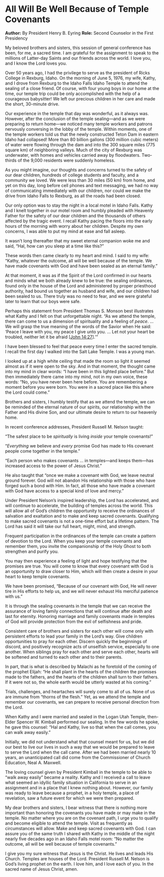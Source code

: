 # All Will Be Well Because of Temple Covenants

**Author:** By President Henry B. Eyring
**Role:** Second Counselor in the First Presidency

<a name="p1"></a>My beloved brothers and sisters, this session of general conference has been, for me, a sacred time. I am grateful for the assignment to speak to the millions of Latter-day Saints and our friends across the world. I love you, and I know the Lord loves you.

<a name="p2"></a>Over 50 years ago, I had the privilege to serve as the president of Ricks College in Rexburg, Idaho. On the morning of June 5, 1976, my wife, Kathy, and I drove from Rexburg to the Idaho Falls Idaho Temple to attend the sealing of a close friend. Of course, with four young boys in our home at the time, our temple trip could be only accomplished with the help of a courageous babysitter! We left our precious children in her care and made the short, 30-minute drive.

<a name="p3"></a>Our experience in the temple that day was wonderful, as it always was. However, after the conclusion of the temple sealing—and as we were preparing to return home—we noticed many temple workers and patrons nervously conversing in the lobby of the temple. Within moments, one of the temple workers told us that the newly constructed Teton Dam in eastern Idaho had collapsed! More than 80 billion gallons (300 million cubic meters) of water were flowing through the dam and into the 300 square miles (775 square km) of neighboring valleys. Much of the city of Rexburg was underwater, with homes and vehicles carried away by floodwaters. Two-thirds of the 9,000 residents were suddenly homeless.

<a name="p4"></a>As you might imagine, our thoughts and concerns turned to the safety of our dear children, hundreds of college students and faculty, and a community we loved. We were less than 30 miles (50 km) from home, and yet on this day, long before cell phones and text messaging, we had no way of communicating immediately with our children, nor could we make the drive from Idaho Falls to Rexburg, as all the roads had been closed.

<a name="p5"></a>Our only option was to stay the night in a local motel in Idaho Falls. Kathy and I knelt together in our motel room and humbly pleaded with Heavenly Father for the safety of our dear children and the thousands of others affected by the tragic event. I recall Kathy pacing the floors into the early hours of the morning with worry about her children. Despite my own concerns, I was able to put my mind at ease and fall asleep.

<a name="p6"></a>It wasn’t long thereafter that my sweet eternal companion woke me and said, “Hal, how can you sleep at a time like this?”

<a name="p7"></a>These words then came clearly to my heart and mind. I said to my wife: “Kathy, whatever the outcome, all will be well because of the temple. We have made covenants with God and have been sealed as an eternal family.”

<a name="p8"></a>At that moment, it was as if the Spirit of the Lord confirmed in our hearts and minds what we both already knew to be true: the sealing ordinances, found only in the house of the Lord and administered by proper priesthood authority, had bound us together as husband and wife, and our children had been sealed to us. There truly was no need to fear, and we were grateful later to learn that our boys were safe.

<a name="p9"></a>Perhaps this statement from President Thomas S. Monson best illustrates what Kathy and I felt on that unforgettable night. “As we attend the temple, there can come to us a dimension of spirituality and a feeling of *peace*. … We will grasp the true meaning of the words of the Savior when He said: ‘Peace I leave with you, my peace I give unto you. … Let not your heart be troubled, neither let it be afraid [[John 14:27](https://www.churchofjesuschrist.org/study/scriptures/nt/john/14?lang=eng&id=p27#p27)].’”

<a name="p10"></a>I have been blessed to feel that peace every time I enter the sacred temple. I recall the first day I walked into the Salt Lake Temple. I was a young man.

<a name="p11"></a>I looked up at a high white ceiling that made the room so light it seemed almost as if it were open to the sky. And in that moment, the thought came into my mind in clear words: “I have been in this lighted place before.” But then immediately there came into my mind, not in my own voice, these words: “No, you have never been here before. You are remembering a moment before you were born. You were in a sacred place like this where the Lord could come.”

<a name="p12"></a>Brothers and sisters, I humbly testify that as we attend the temple, we can be reminded of the eternal nature of our spirits, our relationship with the Father and His divine Son, and our ultimate desire to return to our heavenly home.

<a name="p13"></a>In recent conference addresses, President Russell M. Nelson taught:

<a name="p14"></a>“The safest place to be *spiritually* is living *inside* your temple covenants!”

<a name="p30"></a>“*Everything* we believe and *every* promise God has made to His covenant people come together in the temple.”

<a name="p15"></a>“Each person who makes covenants … in temples—and keeps them—has increased access to the power of Jesus Christ.”

<a name="p16"></a>He also taught that “once we make a covenant with God, we leave neutral ground forever. God will not abandon His relationship with those who have forged such a bond with Him. In fact, all those who have made a covenant with God have access to a special kind of love and mercy.”

<a name="p17"></a>Under President Nelson’s inspired leadership, the Lord has accelerated, and will continue to accelerate, the building of temples across the world. This will allow all of God’s children the opportunity to receive the ordinances of salvation and exaltation and to make and keep sacred covenants. Qualifying to make sacred covenants is not a one-time effort but a lifetime pattern. The Lord has said it will take our full heart, might, mind, and strength.

<a name="p18"></a>Frequent participation in the ordinances of the temple can create a pattern of devotion to the Lord. When you keep your temple covenants and remember them, you invite the companionship of the Holy Ghost to both strengthen and purify you.

<a name="p19"></a>You may then experience a feeling of light and hope testifying that the promises are true. You will come to know that every covenant with God is an opportunity to draw closer to Him, which will then create a desire in your heart to keep temple covenants.

<a name="p20"></a>We have been promised, “Because of our covenant with God, He will never tire in His efforts to help us, and we will never exhaust His merciful patience with us.”

<a name="p21"></a>It is through the sealing covenants in the temple that we can receive the assurance of loving family connections that will continue after death and last for eternity. Honoring marriage and family covenants made in temples of God will provide protection from the evil of selfishness and pride.

<a name="p22"></a>Consistent care of brothers and sisters for each other will come only with persistent efforts to lead your family in the Lord’s way. Give children opportunities to pray for each other. Discern quickly the beginnings of discord, and positively recognize acts of unselfish service, especially to one another. When siblings pray for each other and serve each other, hearts will be softened and turned to each other and to their parents.

<a name="p23"></a>In part, that is what is described by Malachi as he foretold of the coming of the prophet Elijah: “He shall plant in the hearts of the children the promises made to the fathers, and the hearts of the children shall turn to their fathers. If it were not so, the whole earth would be utterly wasted at his coming.”

<a name="p24"></a>Trials, challenges, and heartaches will surely come to all of us. None of us are immune from “thorns of the flesh.” Yet, as we attend the temple and remember our covenants, we can prepare to receive personal direction from the Lord.

<a name="p25"></a>When Kathy and I were married and sealed in the Logan Utah Temple, then-Elder Spencer W. Kimball performed our sealing. In the few words he spoke, he gave this counsel: “Hal and Kathy, live so that when the call comes, you can walk away easily.”

<a name="p26"></a>Initially, we did not understand what that counsel meant for us, but we did our best to live our lives in such a way that we would be prepared to leave to serve the Lord when the call came. After we had been married nearly 10 years, an unanticipated call did come from the Commissioner of Church Education, Neal A. Maxwell.

<a name="p27"></a>The loving counsel given by President Kimball in the temple to be able to “walk away easily” became a reality. Kathy and I received a call to leave what seemed an idyllic family situation in California to serve in an assignment and in a place that I knew nothing about. However, our family was ready to leave because a prophet, in a holy temple, a place of revelation, saw a future event for which we were then prepared.

<a name="p28"></a>My dear brothers and sisters, I bear witness that there is nothing more important than honoring the covenants you have made or may make in the temple. No matter where you are on the covenant path, I urge you to qualify and become eligible to attend the temple. Visit as frequently as circumstances will allow. Make and keep sacred covenants with God. I can assure you of the same truth I shared with Kathy in the middle of the night nearly five decades ago in an Idaho Falls motel room: “No matter the outcome, all will be well because of temple covenants.”

<a name="p29"></a>I give you my sure witness that Jesus is the Christ. He lives and leads His Church. Temples are houses of the Lord. President Russell M. Nelson is God’s living prophet on the earth. I love him, and I love each of you. In the sacred name of Jesus Christ, amen.